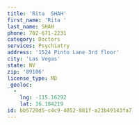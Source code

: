 ```yaml
---
title: 'Rita  SHAH'
first_name: 'Rita '
last_name: SHAH
phone: 702-671-2231
category: Doctors
services: Psychiatry
address: '1524 Pinto Lane 3rd floor'
city: 'Las Vegas'
state: NV
zip: '89106'
license_type: MD
_geoloc:
  -
    lng: -115.16292
    lat: 36.184219
id: bb5720d5-c4c9-4052-881f-a23b49143fa7
---
```

